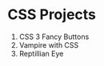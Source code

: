 # CSS Projects


<ol>
<li>CSS 3 Fancy Buttons</li>
<li>Vampire with CSS</li>
<li>Reptillian Eye</li>
</ol>
